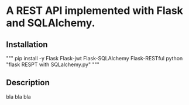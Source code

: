 # A REST API implemented with Flask and SQLAlchemy.

## Installation
"""
pip install -y Flask Flask-jwt Flask-SQLAlchemy Flask-RESTful
python "flask RESPT with SQLalchemy.py"
"""

## Description
bla bla bla

